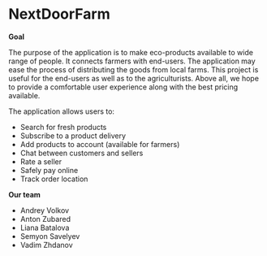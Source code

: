 # NextDoorFarm

**Goal**

The purpose of the application is to make eco-products available to wide range of people. It connects farmers with end-users. The application may ease the process of distributing the goods from local farms. This project is useful for the end-users as well as to the agriculturists. Above all, we hope to provide a comfortable user experience along with the best pricing available.

The application allows users to:

- Search for fresh products
- Subscribe to a product delivery
- Add products to account (available for farmers)
- Chat between customers and sellers
- Rate a seller
- Safely pay online
- Track order location

**Our team**

- Andrey Volkov
- Anton Zubared
- Liana Batalova
- Semyon Savelyev
- Vadim Zhdanov
